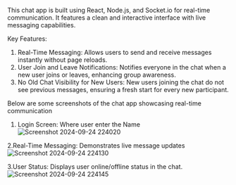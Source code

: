 This chat app is built using React, Node.js, and Socket.io for real-time communication. It features a clean and interactive interface with live messaging capabilities.

Key Features:
1. Real-Time Messaging: Allows users to send and receive messages instantly without page reloads.
2. User Join and Leave Notifications: Notifies everyone in the chat when a new user joins or leaves, enhancing group awareness.
3. No Old Chat Visibility for New Users: New users joining the chat do not see previous messages, ensuring a fresh start for every new participant.


Below are some screenshots of the chat app showcasing real-time communication

1. Login Screen: Where user enter the Name 
![Screenshot 2024-09-24 224020](https://github.com/user-attachments/assets/d234eabf-e9ae-42cc-8fe8-65db828924b2)

2.Real-Time Messaging: Demonstrates live message updates 
![Screenshot 2024-09-24 224130](https://github.com/user-attachments/assets/6ad7d990-0cc9-45ba-85b0-0c604258dbb2)

3.User Status: Displays user online/offline status in the chat.
![Screenshot 2024-09-24 224145](https://github.com/user-attachments/assets/a4644cf4-3cd9-4a4b-a52c-031810f57795)

